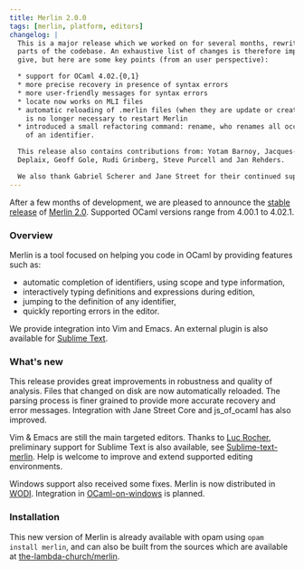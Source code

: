 ```yaml
---
title: Merlin 2.0.0
tags: [merlin, platform, editors]
changelog: |
  This is a major release which we worked on for several months, rewriting many
  parts of the codebase. An exhaustive list of changes is therefore impossible to
  give, but here are some key points (from an user perspective):

  * support for OCaml 4.02.{0,1}
  * more precise recovery in presence of syntax errors
  * more user-friendly messages for syntax errors
  * locate now works on MLI files
  * automatic reloading of .merlin files (when they are update or created), it
    is no longer necessary to restart Merlin
  * introduced a small refactoring command: rename, who renames all occurrences
    of an identifier.

  This release also contains contributions from: Yotam Barnoy, Jacques-Pascal
  Deplaix, Geoff Gole, Rudi Grinberg, Steve Purcell and Jan Rehders.

  We also thank Gabriel Scherer and Jane Street for their continued support.
---
```


After a few months of development, we are pleased to announce the
[stable release](https://github.com/ocaml/merlin/blob/v2.0/CHANGELOG) of
[Merlin 2.0](https://github.com/the-lambda-church/merlin).
Supported OCaml versions range from 4.00.1 to 4.02.1.

### Overview

Merlin is a tool focused on helping you code in OCaml by providing features
such as:
* automatic completion of identifiers, using scope and type information,
* interactively typing definitions and expressions during edition,
* jumping to the definition of any identifier,
* quickly reporting errors in the editor.

We provide integration into Vim and Emacs.  An external plugin is also
available for [Sublime Text](https://github.com/def-lkb/sublime-text-merlin).

### What's new

This release provides great improvements in robustness and quality of analysis.
Files that changed on disk are now automatically reloaded.
The parsing process is finer grained to provide more accurate recovery and error
messages.
Integration with Jane Street Core and js\_of\_ocaml has also improved.

Vim & Emacs are still the main targeted editors.
Thanks to [Luc Rocher](https://github.com/Cynddl), preliminary support for
Sublime Text is also available, see
[Sublime-text-merlin](https://github.com/def-lkb/sublime-text-merlin).
Help is welcome to improve and extend supported editing environments.

Windows support also received some fixes.  Merlin is now distributed in
[WODI](http://wodi.forge.ocamlcore.org/).  Integration in
[OCaml-on-windows](http://protz.github.io/ocaml-installer/) is planned.

### Installation

This new version of Merlin is already available with opam using `opam install
merlin`, and can also be built from the sources which are available at
[the-lambda-church/merlin](http://github.com/the-lambda-church/merlin).
